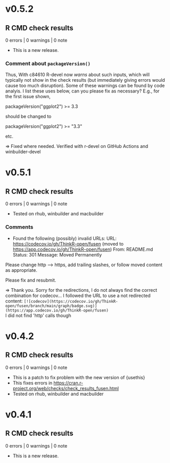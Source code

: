 # v0.5.2
## R CMD check results

0 errors | 0 warnings | 0 note

* This is a new release.

### Comment about `packageVersion()`

Thus, With c84610 R-devel now *warns* about such inputs, which will
typically not show in the check results (but immediately giving errors
would cause too much disruption).  Some of these warnings can be found
by code analyis.  I list these uses below, can you please fix as
necessary?  E.g., for the first issue shown,

  packageVersion("ggplot2") >= 3.3

should be changed to

  packageVersion("ggplot2") >= "3.3"

etc.

=> Fixed where needed. Verified with r-devel on GitHub Actions and winbuilder-devel

# v0.5.1
## R CMD check results

0 errors | 0 warnings | 0 note

* Tested on rhub, winbuilder and macbuilder

### Comments

- Found the following (possibly) invalid URLs:
     URL: https://codecov.io/gh/ThinkR-open/fusen (moved to
https://app.codecov.io/gh/ThinkR-open/fusen)
       From: README.md
       Status: 301
       Message: Moved Permanently

Please change http --> https, add trailing slashes, or follow moved
content as appropriate.

Please fix and resubmit.

=> Thank you. Sorry for the redirections, I do not always find the correct combination for codecov...
I followed the URL to use a not redirected content: `[![codecov](https://codecov.io/gh/ThinkR-open/fusen/branch/main/graph/badge.svg)](https://app.codecov.io/gh/ThinkR-open/fusen)`  
I did not find 'http' calls though

# v0.4.2
## R CMD check results

0 errors | 0 warnings | 0 note

* This is a patch to fix problem with the new version of {usethis}
* This fixes errors in https://cran.r-project.org/web/checks/check_results_fusen.html
* Tested on rhub, winbuilder and macbuilder

# v0.4.1
## R CMD check results

0 errors | 0 warnings | 0 note

* This is a new release.
